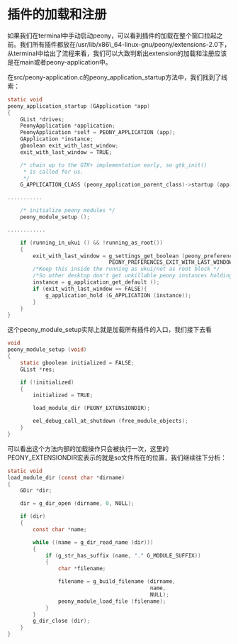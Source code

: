 # 插件的加载和注册

如果我们在terminal中手动启动peony，可以看到插件的加载在整个窗口拉起之前。我们所有插件都放在/usr/lib/x86\\_64-linux-gnu/peony/extensions-2.0下，从terminal中给出了流程来看，我们可以大致判断出extension的加载和注册应该是在main或者peony-application中。

在src/peony-application.c的peony\_application\_startup方法中，我们找到了线索：

```c
static void
peony_application_startup (GApplication *app)
{
    GList *drives;
    PeonyApplication *application;
    PeonyApplication *self = PEONY_APPLICATION (app);
    GApplication *instance;
    gboolean exit_with_last_window;
    exit_with_last_window = TRUE;

    /* chain up to the GTK+ implementation early, so gtk_init()
     * is called for us.
     */
    G_APPLICATION_CLASS (peony_application_parent_class)->startup (app);

...........

    /* initialize peony modules */
    peony_module_setup ();

............

    if (running_in_ukui () && !running_as_root())
    {
        exit_with_last_window = g_settings_get_boolean (peony_preferences,   
                                PEONY_PREFERENCES_EXIT_WITH_LAST_WINDOW);
        /*Keep this inside the running as ukui/not as root block */
        /*So other desktop don't get unkillable peony instances holding open */
        instance = g_application_get_default ();
        if (exit_with_last_window == FALSE){
            g_application_hold (G_APPLICATION (instance));
        }
    }
}
```

这个peony\_module\_setup实际上就是加载所有插件的入口，我们接下去看

```c
void
peony_module_setup (void)
{
    static gboolean initialized = FALSE;
    GList *res;

    if (!initialized)
    {
        initialized = TRUE;

        load_module_dir (PEONY_EXTENSIONDIR);

        eel_debug_call_at_shutdown (free_module_objects);
    }
}
```

可以看出这个方法内部的加载操作只会被执行一次，这里的PEONY\_EXTENSIONDIR宏表示的就是so文件所在的位置，我们继续往下分析：

```c
static void
load_module_dir (const char *dirname)
{
    GDir *dir;

    dir = g_dir_open (dirname, 0, NULL);

    if (dir)
    {
        const char *name;

        while ((name = g_dir_read_name (dir)))
        {
            if (g_str_has_suffix (name, "." G_MODULE_SUFFIX))
            {
                char *filename;

                filename = g_build_filename (dirname,
                                             name,
                                             NULL);
                peony_module_load_file (filename);
            }
        }
        g_dir_close (dir);
    }
}
```




